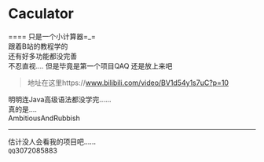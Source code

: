 # Caculator

====
只是一个小计算器=_=  
跟着B站的教程学的  
还有好多功能都没完善  
不忍直视....
但是毕竟是第一个项目QAQ
还是放上来吧

>地址在这里https://www.bilibili.com/video/BV1d54y1s7uC?p=10  


明明连Java高级语法都没学完......  
真的是....  
AmbitiousAndRubbish

------
估计没人会看我的项目吧......  
`QQ`3072085883
